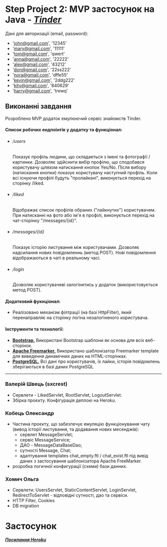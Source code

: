 # Step Project 2: MVP застосунок на Java  - ***[Tinder](http://tinderproject.herokuapp.com)***

Дані для авторизації (email, password):
* 'john@gmail.com', '12345'
* 'mary@gmail.com', '11111'
* 'tom@gmail.com', 'qwert'
* 'anna@gmail.com', '22222'
* 'alex@gmail.com', '43212'
* 'don@gmail.com', '22ss222'
* 'nora@gmail.com', 'dffe55'
* 'kevin@gmail.com', '2ddg222'
* 'kity@gmail.com', '840629'
* 'harry@gmail.com', 'trewq'

## Виконанні завдання 

Розроблено MVP додаток емулюючий сервіс знайомств Tinder.<br>
#### Список робочих ендпоінтів у додатку та функціонал:
- ###### /users 
  Показує профіль людини, що складаеться з імені та фотографії / картинки. Дозволяє здійснити вибір профілю, що сподобався користувачу шляхом натискання кнопок Yes/No. Після вибору (натискання кнопки) показує користувачу наступний профіль. Коли всі існуючи профілі будуть "пролайкані", виконується перехід на сторінку /liked.<br>
- ###### /liked 
  Відображає список профілів обраних ("лайкнутих") користувачем. При натисканні на фото або ім'я в профілі, виконується перехід на чат-сторінку "/messages/{id}".
- ###### /messages/{id} 
  Показує історію листування між користувачами. Дозволяє надсилання нових повідомленнь (метод POST). Нові повідомлення відображаються в чаті в реальному часі.
- ######  /login
  Дозволяє користувачеві залогінитись у додаток (використовується метод POST).
#### Додатковий фукнціонал:
- Реалізовано механізм філтрації (на базі HttpFilter), який перенаправляє на сторінку логіна незалогіненого користувача.
#### Інструменти та технології:
- <b>[Bootstrap.](https://getbootstrap.com/)</b> Використані Bootstrap шаблони як основа для всіх веб-сторінок.
- <b>[Apache Freemarker.](https://freemarker.apache.org/)</b> Використано шаблонізатор Freemarker template для виведення динамічних даних на HTML-сторінках.
- <b>[PostgreSQL.](https://www.postgresql.org/)</b> Всі дані про користувачів, їх лайки, історія повідомлень зберігаються в базі даних PostgreSQL

****
### Валерій Швець (sxcrest)
- Сервлети - LikedServlet, RootServlet, LogoutServlet.
- Збірка проєкту. Конфігурація деплою на Heroku.

### Кобець Олександр
- Частина проєкту, що забезпечує емуляцію функціонування чату (вивод історії листування, та додавання нових месенджів):
  - сервлет MessageServlet;
  - сервіс MessageService;
  - ДАО - MessageDataBaseDao;
  - сутності Message, Chat;
  - адаптування templates chat_empty.ftl / chat_exist.ftl під вивід даних з застосування шаблонізатора Apache FreeMarker.
- розробка логичної конфигурації (схеми) бази данних.  

### Хомич Ольга
- Сервлети: UsersServlet, StaticContentServlet, LoginServlet, RedirectToServlet - відповідні сутності, дао та сервіси. 
- HTTP Filter, Cookies
- DB migration

# Застосунок
***[Посилання Heroku](http://tinderproject.herokuapp.com)***

